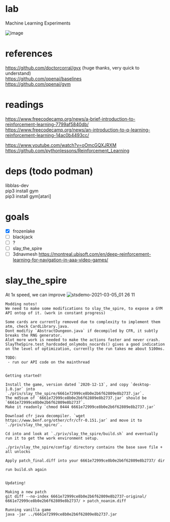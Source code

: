 # lab
Machine Learning Experiments

![image](https://user-images.githubusercontent.com/3028982/109432721-97b53a00-79da-11eb-83e9-cba9b9486eef.png)

# references

https://github.com/doctorcorral/gyx (huge thanks, very quick to understand)  
https://github.com/openai/baselines  
https://github.com/openai/gym  

# readings

https://www.freecodecamp.org/news/a-brief-introduction-to-reinforcement-learning-7799af5840db/  
https://www.freecodecamp.org/news/an-introduction-to-q-learning-reinforcement-learning-14ac0b4493cc/  
  
https://www.youtube.com/watch?v=oOmcGQXJRXM  
https://github.com/pythonlessons/Reinforcement_Learning  

# deps (todo podman)

libblas-dev  
pip3 install gym  
pip3 install gym[atari]  

# goals

- [X] frozenlake
- [ ] blackjack
- [ ] ?
- [ ] slay_the_spire
- [ ] 3dnavmesh https://montreal.ubisoft.com/en/deep-reinforcement-learning-for-navigation-in-aaa-video-games/

# slay_the_spire
At 1x speed, we can improve
![stsdemo-2021-03-05_01 26 11](https://user-images.githubusercontent.com/3028982/110076204-1e0eaa80-7d52-11eb-9837-794147695b3d.gif)

```
Modding notes!
We need to make some modifications to slay_the_spire, to expose a GYM API ontop of it. (work in constant progress)

Some cards are currently removed due to complexity to implement them atm, check CardLibrary.java.
Dont modifiy `AbstractDungeon.java` if decompiled by CFR, it subtly breaks the RNG generator.
Alot more work is needed to make the actions faster and never crash.
SlayTheSpire.test_hardcoded_onlymobs_nocards() gives a good indication on the level of optimization, currently the run takes me about 5100ms.

TODO:
 - run our API code on the mainthread


Getting started!

Install the game, version dated `2020-12-13`, and copy `desktop-1.0.jar` into `./priv/slay_the_spire/6661e72999ce8b0e2b6f62809e8b2737.jar`.
The md5sum of `6661e72999ce8b0e2b6f62809e8b2737.jar` should be `6661e72999ce8b0e2b6f62809e8b2737`.
Make it readonly `chmod 0444 6661e72999ce8b0e2b6f62809e8b2737.jar`

Download cfr java decompiler. `wget https://www.benf.org/other/cfr/cfr-0.151.jar` and move it to `./priv/slay_the_spire/`.

Cd into and look at `./priv/slay_the_spire/build.sh` and eventually run it to get the work environment setup.

./priv/slay_the_spire/config/ directory contains the base save file + all unlocks

Apply patch_final.diff into your 6661e72999ce8b0e2b6f62809e8b2737/ dir

run build.sh again


Updating!

Making a new patch
git diff --no-index 6661e72999ce8b0e2b6f62809e8b2737-original/ 6661e72999ce8b0e2b6f62809e8b2737/ > patch_noanim.diff

Running vanilla game
java -jar ../6661e72999ce8b0e2b6f62809e8b2737.jar

```
